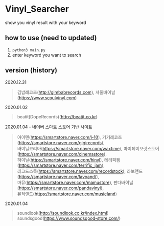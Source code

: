 # Vinyl_Searcher

show you vinyl result with your keyword

## how to use (need to updated)
1. ```python3 main.py```
2. enter keyword you want to search

## version (history)
2020.12.31   
> 김밥레코즈(http://gimbabrecords.com), 서울바이닐(https://www.seoulvinyl.com)    

2020.01.02 
> beatit(DopeRecords)(http://beatit.co.kr)
  
2020.01.04 - 네이버 스마트 스토어 기반 사이트 
> 아이텐(https://smartstore.naver.com/i-10), 기기레코즈(https://smartstore.naver.com/gigirecords),   
바이닐코리아(https://smartstore.naver.com/waxtime), 마이페이보릿스토어(https://smartstore.naver.com/cinemastore),   
하이닐(https://smartstore.naver.com/hinyl), 테리픽잼(https://smartstore.naver.com/terrific_jam),   
레코드스톡(https://smartstore.naver.com/recordstock), 라보앤드(https://smartstore.naver.com/lavoand/),   
마뮤(https://smartstore.naver.com/mamustore), 판다바이닐(https://smartstore.naver.com/pandavinyl),   
뮤직랜드(https://smartstore.naver.com/musicland)  


2020.01.04
> soundlook(http://soundlook.co.kr/index.html)  
> soundsgood(https://www.soundsgood-store.com/)